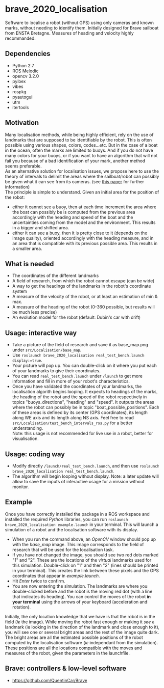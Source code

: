 # brave_2020_localisation
Software to localise a robot (without GPS) using only cameras and known marks, without needing to identify them.
Initially designed for Brave sailboat from ENSTA Bretagne. Measures of heading and velocity highly recommanded.

## Dependencies
- Python 2.7
- ROS Melodic
- opencv 3.2.0
- pyibex
- vibes
- rospkg
- pyautogui
- utm
- itertools

## Motivation
Many localisation methods, while being highly efficient, rely on the use of landmarks that are supposed to be identifiable by the robot. This is often possible using various shapes, colors, codes...etc. But in the case of a boat in the ocean, often the marks are limited to buoys. And if you do not have many colors for your buoys, or if you want to have an algorithm that will not fail you because of a bad identification of your mark, another method seems preferable.  
As an alternative solution for localisation issues, we propose here to use the theory of intervals to delimit the areas where the sailboat/robot can possibly be given what it can see from its cameras. (see [this paper](https://www.ensta-bretagne.fr/jaulin/intervalcourse.pdf) for further information)  
The principle is simple to understand. Given an initial area for the position of the robot:
- either it cannot see a buoy, then at each time increment the area where the boat can possibly be is computed from the previous area accordingly with the heading and speed of the boat and the uncertainties coming from the model and the environment. This results in a bigger and shifted area.
- either it can see a buoy, then it is pretty close to it (depends on the image quality), oriented accordingly with the heading measure, and in an area that is compatible with its previous possible area. This results in a smaller area.

## What is needed
- The coordinates of the different landmarks
- A field of research, from which the robot cannot escape (can be wide)
- A way to get the headings of the landmarks in the robot's coordinate system
- A measure of the velocity of the robot, or at least an estimation of min & max.
- A measure of the heading of the robot (0-360 possible, but results will be much less precise)
- An evolution model for the robot (default: Dubin's car with drift) 

## Usage: interactive way
- Take a picture of the field of research and save it as base_map.png under `src/Localisation/base_map`.
- Use `roslaunch brave_2020_localisation real_test_bench.launch display:=true`.
- Your picture will pop up. You can double-click on it where you put each of your landmarks to give their coordinates.
- You can read `real_test_bench.launch` under `/launch` to get more information and fill in more of your robot's characteristics.
- Once you have validated the coordinates of your landmarks, the localisation algorith begins looping. It expects to headings of the marks, the heading of the robot and the speed of the robot respectively in topics "buoys_directions", "heading" and "speed". It outputs the areas where the robot can possibly be in topic "boat_possible_positions". Each of these areas is defined by its center (GPS coordinates), its length along WE axis and its length along NS axis. Feel free to read `src/Localisation/test_bench_intervals_ros.py` for a better understanding.  
Note: this usage is not recommended for live use in a robot, better for visualisation.

## Usage: coding way
- Modify directly `/launch/real_test_bench.launch`, and then use `roslaunch brave_2020_localisation real_test_bench.launch`.
- The algorithm will begin looping without display.
Note: a later update will allow to save the inputs of interactive usage for a mission without monitor.

## Example
Once you have correctly installed the package in a ROS workspace and installed the required *Python* libraries, you can run `roslaunch brave_2020_localisation example.launch` in your terminal. This will launch a simulation of a robot and the localisation software with its display.  
- When you run the command above, an *OpenCV* window should pop up with the *base_map* image. This image corresponds to the field of research that will be used for the localisation task. 
- If you have not changed the image, you should see two red dots marked "1" and "2". These are the locations of the *virtual* landmarks used for this simulation. Double-click on "1" and then "2" (lines should be printed in your terminal). This creates the link between these pixels and the GPS coordinates that appear in *example.launch*.
- Hit *Enter* twice to confirm.
- You are now entering the simulation. The landmarks are where you double-clicked before and the robot is the moving red dot (with a line that indicates its heading). You can control the moves of the robot **in your terminal** using the arrows of your keyboard (acceleration and rotation).  

 Initially, the only location knowledge that we have is that the robot is in the field (*ie* the image). While moving the robot fast enough or making it *see* a landmark (ie looking in the direction of the landmark and close enough to it), you will see one or several bright areas and the rest of the image quite dark. The bright areas are all the estimated possible positions of the robot computed by the localisation software (*ie* independant from the simulation). These positions are all the locations compatible with the moves and measures of the robot, given the parameters in the launchfile.

## Brave: controllers & low-level software
* https://github.com/QuentinCar/Brave
